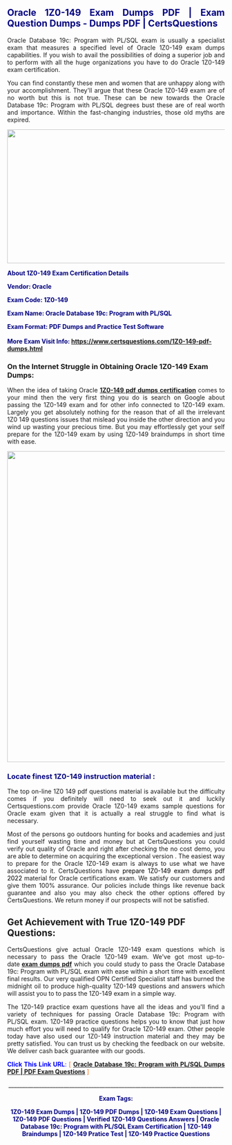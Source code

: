 <h2 style="text-align: justify;"><span style="color: #000080;">Oracle 1Z0-149 Exam Dumps PDF | Exam Question Dumps - Dumps PDF | CertsQuestions</span></h2>
<p style="text-align: justify;">Oracle Database 19c: Program with PL/SQL exam is usually a specialist exam that measures a specified level of Oracle  1Z0-149 exam dumps capabilities. If you wish to avail the possibilities of doing a superior job and to perform with all the huge organizations you have to do Oracle 1Z0-149 exam certification.</p>
<p style="text-align: justify;">You can find constantly these men and women that are unhappy along with your accomplishment. They'll argue that these Oracle  1Z0-149 exam are of no worth but this is not true. These can be new towards the Oracle Database 19c: Program with PL/SQL degrees bust these are of real worth and importance. Within the fast-changing industries, those old myths are expired.</p>
<p><img style="display: block; margin-left: auto; margin-right: auto;" src="https://i.imgur.com/eaP4ae9.png" width="840" height="310" /></p>
<p><span style="color: #000080;"><strong>About 1Z0-149 Exam Certification Details</strong></span></p>
<p><span style="color: #000080;"><strong>Vendor: Oracle<br /></strong></span></p>
<p><span style="color: #000080;"><strong>Exam Code: 1Z0-149</strong></span></p>
<p><span style="color: #000080;"><strong>Exam Name: Oracle Database 19c: Program with PL/SQL</strong></span></p>
<p><span style="color: #000080;"><strong>Exam Format: PDF Dumps and Practice Test Software<br /><br />More Exam Visit Info: <span style="color: #ff6600;"><a href="https://www.certsquestions.com/1Z0-149-pdf-dumps.html">https://www.certsquestions.com/1Z0-149-pdf-dumps.html</a></span></strong></span></p>
<h3>On the Internet Struggle in Obtaining Oracle 1Z0-149 Exam Dumps:</h3>
<p style="text-align: justify;">When the idea of taking Oracle <a href="https://www.certsquestions.com/1Z0-149-pdf-dumps.html"><strong> 1Z0-149 pdf dumps certification</strong></a> comes to your mind then the very first thing you do is search on Google about passing the 1Z0-149 exam and for other info connected to 1Z0-149 exam. Largely you get absolutely nothing for the reason that of all the irrelevant 1Z0 149 questions issues that mislead you inside the other direction and you wind up wasting your precious time. But you may effortlessly get your self prepare for the 1Z0-149 exam by using 1Z0-149 braindumps in short time with ease.</p>
<p><a href="https://www.certsquestions.com/1Z0-149-pdf-dumps.html"><img style="display: block; margin-left: auto; margin-right: auto;" src="https://i.imgur.com/pxhoKQ2.png" width="720" /></a></p>
<h3><span style="color: #000080;">Locate finest  1Z0-149 instruction material :</span></h3>
<p style="text-align: justify;">The top on-line 1Z0 149 pdf questions material is available but the difficulty comes if you definitely will need to seek out it and luckily Certsquestions.com provide Oracle 1Z0-149 exams sample questions for Oracle  exam given that it is actually a real struggle to find what is necessary.</p>
<p style="text-align: justify;">Most of the persons go outdoors hunting for books and academies and just find yourself wasting time and money but at CertsQuestions you could verify out quality of Oracle  and right after checking the no cost demo, you are able to determine on acquiring the exceptional version . The easiest way to prepare for the Oracle 1Z0-149 exam is always to use what we have associated to it. CertsQuestions have <span style="color: #000000;">prepare 1Z0-149 exam dumps pdf 2022</span> material for Oracle certifications exam. We satisfy our customers and give them 100% assurance. Our policies include things like revenue back guarantee and also you may also check the other options offered by CertsQuestions. We return money if our prospects will not be satisfied.</p>
<h2>Get Achievement with True 1Z0-149 PDF Questions:</h2>
<p style="text-align: justify;">CertsQuestions give actual Oracle 1Z0-149 exam questions which is necessary to pass the Oracle  1Z0-149 exam. We've got most up-to-date<strong>&nbsp;<a href="https://www.certsquestions.com/">exam dumps pdf</a></strong>&nbsp;which you could study to pass the Oracle Database 19c: Program with PL/SQL exam with ease within a short time with excellent final results. Our very qualified OPN Certified Specialist staff has burned the midnight oil to produce high-quality 1Z0-149 questions and answers which will assist you to to pass the 1Z0-149 exam in a simple way.</p>
<p style="text-align: justify;">The 1Z0-149 practice exam questions have all the ideas and you'll find a variety of techniques for passing Oracle Database 19c: Program with PL/SQL exam. 1Z0-149 practice questions helps you to know that just how much effort you will need to qualify for Oracle  1Z0-149 exam. Other people today have also used our 1Z0-149 instruction material and they may be pretty satisfied. You can trust us by checking the feedback on our website. We deliver cash back guarantee with our goods.</p>
<p style="text-align: justify;"><span style="color: #0000ff;"><strong>Click This Link URL</strong>:</span> <span style="color: #ff6600;">[ <strong><a href="https://www.certsquestions.com/opn-certified-specialist-certification.html">Oracle Database 19c: Program with PL/SQL Dumps PDF | PDF Exam Questions</a></strong> ]</span></p>
<p style="text-align: center;">______________________________________________________________________________</p>
<p style="text-align: center;"><span style="color: #000080;"><strong>Exam Tags:</strong></span></p>
<p style="text-align: center;"><span style="color: #000080;"><strong>1Z0-149 Exam Dumps | 1Z0-149 PDF Dumps | 1Z0-149 Exam Questions | 1Z0-149 PDF Questions | Verified 1Z0-149 Questions Answers | Oracle Database 19c: Program with PL/SQL Exam Certification | 1Z0-149 Braindumps | 1Z0-149 Pratice Test | 1Z0-149 Practice Questions</strong></span></p>
